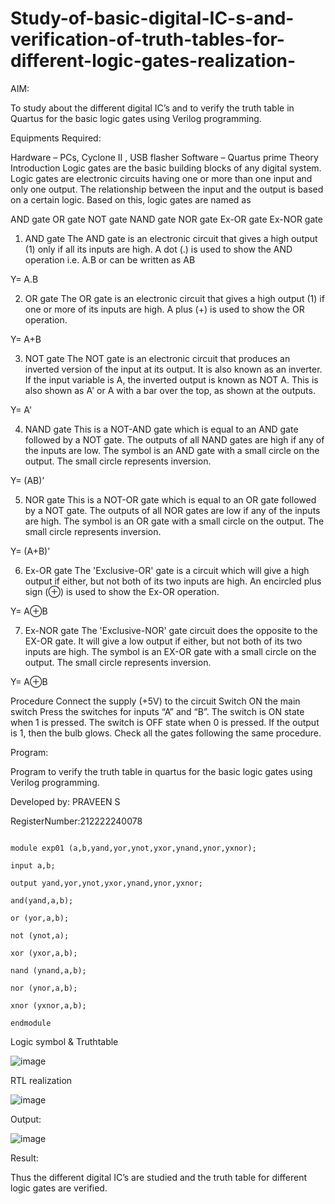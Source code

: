 # Study-of-basic-digital-IC-s-and-verification-of-truth-tables-for-different-logic-gates-realization-

 AIM:
 
To study about the different digital IC’s and to verify the truth table in Quartus for the basic logic gates using Verilog programming.

Equipments Required:

Hardware – PCs, Cyclone II , USB flasher
Software – Quartus prime
Theory
Introduction
Logic gates are the basic building blocks of any digital system. Logic gates are electronic circuits having one or more than one input and only one output. The relationship between the input and the output is based on a certain logic. Based on this, logic gates are named as

AND gate
OR gate
NOT gate
NAND gate
NOR gate
Ex-OR gate
Ex-NOR gate
1) AND gate
The AND gate is an electronic circuit that gives a high output (1) only if all its inputs are high. A dot (.) is used to show the AND operation i.e. A.B or can be written as AB

Y= A.B

2) OR gate
The OR gate is an electronic circuit that gives a high output (1) if one or more of its inputs are high. A plus (+) is used to show the OR operation.

Y= A+B

3) NOT gate
The NOT gate is an electronic circuit that produces an inverted version of the input at its output. It is also known as an inverter. If the input variable is A, the inverted output is known as NOT A. This is also shown as A' or A with a bar over the top, as shown at the outputs.

Y= A'

4) NAND gate
This is a NOT-AND gate which is equal to an AND gate followed by a NOT gate. The outputs of all NAND gates are high if any of the inputs are low. The symbol is an AND gate with a small circle on the output. The small circle represents inversion.

Y= (AB)’

5) NOR gate
This is a NOT-OR gate which is equal to an OR gate followed by a NOT gate. The outputs of all NOR gates are low if any of the inputs are high. The symbol is an OR gate with a small circle on the output. The small circle represents inversion.

Y= (A+B)’

6) Ex-OR gate
The 'Exclusive-OR' gate is a circuit which will give a high output if either, but not both of its two inputs are high. An encircled plus sign (⊕) is used to show the Ex-OR operation.

Y= A⊕B

7) Ex-NOR gate
The 'Exclusive-NOR' gate circuit does the opposite to the EX-OR gate. It will give a low output if either, but not both of its two inputs are high. The symbol is an EX-OR gate with a small circle on the output. The small circle represents inversion.

Y= A⊕B

Procedure
Connect the supply (+5V) to the circuit
Switch ON the main switch
Press the switches for inputs “A” and “B”. The switch is ON state when 1 is pressed. The switch is OFF state when 0 is pressed.
If the output is 1, then the bulb glows.
Check all the gates following the same procedure.

Program:

Program to verify the truth table in quartus for the basic logic gates using Verilog programming.

Developed by: PRAVEEN S

RegisterNumber:212222240078
```

module exp01 (a,b,yand,yor,ynot,yxor,ynand,ynor,yxnor);

input a,b;

output yand,yor,ynot,yxor,ynand,ynor,yxnor;

and(yand,a,b);

or (yor,a,b);

not (ynot,a);

xor (yxor,a,b);

nand (ynand,a,b);

nor (ynor,a,b);

xnor (yxnor,a,b);

endmodule

```

Logic symbol & Truthtable

![image](https://github.com/DINESH18032004/Study-of-basic-digital-IC-s-and-verification-of-truth-tables-for-different-logic-gates-realization-/assets/119477784/d444a6b2-39bf-4ee3-867f-228193ac88fb)

RTL realization

![image](https://github.com/DINESH18032004/Study-of-basic-digital-IC-s-and-verification-of-truth-tables-for-different-logic-gates-realization-/assets/119477784/1f518250-f2fd-437e-9d54-1c21b2e6cc63)

Output:

![image](https://github.com/DINESH18032004/Study-of-basic-digital-IC-s-and-verification-of-truth-tables-for-different-logic-gates-realization-/assets/119477784/169001fb-0828-4172-8d30-b2916f925276)


Result:

Thus the different digital IC’s are studied and the truth table for different logic gates are verified.
